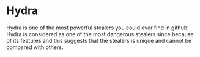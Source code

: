 # Hydra
Hydra is one of the most powerful stealers you could ever find in github! Hydra is considered as one of the most dangerous stealers since because of its features and this suggests that the stealers is unique and cannot be compared with others.
